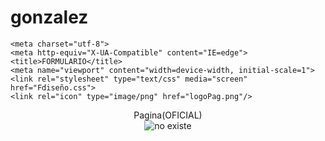 # gonzalez
<!DOCTYPE html>
<html>
<head>

    <meta charset="utf-8">
    <meta http-equiv="X-UA-Compatible" content="IE=edge">
    <title>FORMULARIO</title>
    <meta name="viewport" content="width=device-width, initial-scale=1">
    <link rel="stylesheet" type="text/css" media="screen" href="Fdiseño.css">
    <link rel="icon" type="image/png" href="logoPag.png"/>

<header>
    <div>
        <div>
                <div class="pag" href="https://www.renap.gob.gt/">Pagina(OFICIAL)</a></div>
                <img class="foto" src="LOGO.png" alt="no existe"> 
            </div>
        </div>
        </body>
</html>
